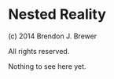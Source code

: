 Nested Reality
==============

(c) 2014 Brendon J. Brewer

All rights reserved.

Nothing to see here yet.

